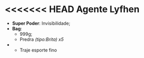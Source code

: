 <<<<<<< HEAD
Agente Lyfhen
=========

- __Super Poder__: Invisibilidade;
-  **Bag**:
	- 999g;
	- Predra *(tipo:Brita)* *x5*
- 	- Traje esporte fino
